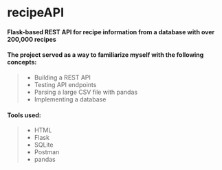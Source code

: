 # recipeAPI

#### Flask-based REST API for recipe information from a database with over 200,000 recipes

#### The project served as a way to familiarize myself with the following concepts:
> - Building a REST API 
> - Testing API endpoints
> - Parsing a large CSV file with pandas
> - Implementing a database


#### Tools used:
> - HTML
> - Flask
> - SQLite
> - Postman
> - pandas

